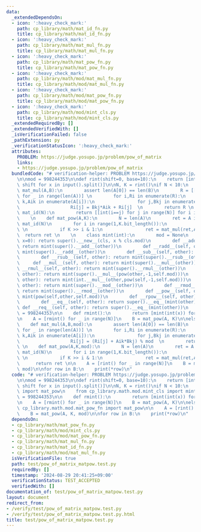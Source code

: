 ```yaml
---
data:
  _extendedDependsOn:
  - icon: ':heavy_check_mark:'
    path: cp_library/math/mat_id_fn.py
    title: cp_library/math/mat_id_fn.py
  - icon: ':heavy_check_mark:'
    path: cp_library/math/mat_mul_fn.py
    title: cp_library/math/mat_mul_fn.py
  - icon: ':heavy_check_mark:'
    path: cp_library/math/mat_pow_fn.py
    title: cp_library/math/mat_pow_fn.py
  - icon: ':heavy_check_mark:'
    path: cp_library/math/mod/mat_mul_fn.py
    title: cp_library/math/mod/mat_mul_fn.py
  - icon: ':heavy_check_mark:'
    path: cp_library/math/mod/mat_pow_fn.py
    title: cp_library/math/mod/mat_pow_fn.py
  - icon: ':heavy_check_mark:'
    path: cp_library/math/mod/mint_cls.py
    title: cp_library/math/mod/mint_cls.py
  _extendedRequiredBy: []
  _extendedVerifiedWith: []
  _isVerificationFailed: false
  _pathExtension: py
  _verificationStatusIcon: ':heavy_check_mark:'
  attributes:
    PROBLEM: https://judge.yosupo.jp/problem/pow_of_matrix
    links:
    - https://judge.yosupo.jp/problem/pow_of_matrix
  bundledCode: "# verification-helper: PROBLEM https://judge.yosupo.jp/problem/pow_of_matrix\n\
    \n\nmod = 998244353\n\ndef rint(shift=0, base=10):\n    return [int(x, base) +\
    \ shift for x in input().split()]\n\nN, K = rint()\nif N < 10:\n    \n    def\
    \ mat_mul(A,B):\n        assert len(A[0]) == len(B)\n        R = [[0]*len(B[0])\
    \ for _ in range(len(A))] \n        for i,Ri in enumerate(R):\n            for\
    \ k,Aik in enumerate(A[i]):\n                for j,Bkj in enumerate(B[k]):\n \
    \                   Ri[j] = Bkj*Aik + Ri[j]  \n        return R \n    \n    def\
    \ mat_id(N):\n        return [[int(i==j) for j in range(N)] for i in range(N)]\n\
    \    \n    def mat_pow(A,K):\n        N = len(A)\n        ret = A if K & 1 else\
    \ mat_id(N)\n        for i in range(1,K.bit_length()):\n            A = mat_mul(A,A)\
    \ \n            if K >> i & 1:\n                ret = mat_mul(ret,A) \n      \
    \  return ret \n    \n    class mint(int):\n        mod = None\n        def __new__(cls,\
    \ x=0): return super().__new__(cls, x % cls.mod)\n        def __add__(self, other):\
    \ return mint(super().__add__(other))\n        def __radd__(self, other): return\
    \ mint(super().__radd__(other))\n        def __sub__(self, other): return mint(super().__sub__(other))\n\
    \        def __rsub__(self, other): return mint(super().__rsub__(other))\n   \
    \     def __mul__(self, other): return mint(super().__mul__(other))\n        def\
    \ __rmul__(self, other): return mint(super().__rmul__(other))\n        def __truediv__(self,\
    \ other): return mint(super().__mul__(pow(other,-1,self.mod)))\n        def __rtruediv__(self,\
    \ other): return mint(int.__mul__(other,pow(self,-1,self.mod)))\n        def __mod__(self,\
    \ other): return mint(super().__mod__(other))\n        def __rmod__(self, other):\
    \ return mint(super().__rmod__(other))\n        def __pow__(self, other): return\
    \ mint(pow(self,other,self.mod))\n        def __rpow__(self, other): return mint(pow(other,other,self.mod))\n\
    \        def __eq__(self, other): return super().__eq__(mint(other))\n       \
    \ def __req__(self, other): return super().__eq__(mint(other))\n    \n    mint.mod\
    \ = 998244353\n\n    def rmint():\n        return [mint(int(x)) for x in input().split()]\n\
    \n    A = [rmint() for _ in range(N)]\n    B = mat_pow(A, K)\n\nelse:\n    \n\
    \    def mat_mul(A,B,mod):\n        assert len(A[0]) == len(B)\n        R = [[0]*len(B[0])\
    \ for _ in range(len(A))] \n        for i,Ri in enumerate(R):\n            for\
    \ k,Aik in enumerate(A[i]):\n                for j,Bkj in enumerate(B[k]):\n \
    \                   Ri[j] = (Ri[j] + Aik*Bkj) % mod  \n        return R \n   \
    \ \n    def mat_pow(A,K,mod):\n        N = len(A)\n        ret = A if K & 1 else\
    \ mat_id(N)\n        for i in range(1,K.bit_length()):\n            A = mat_mul(A,A,mod)\
    \ \n            if K >> i & 1:\n                ret = mat_mul(ret,A,mod) \n  \
    \      return ret \n\n    A = [rint() for _ in range(N)]\n    B = mat_pow(A, K,\
    \ mod)\n\nfor row in B:\n    print(*row)\n"
  code: "# verification-helper: PROBLEM https://judge.yosupo.jp/problem/pow_of_matrix\n\
    \n\nmod = 998244353\n\ndef rint(shift=0, base=10):\n    return [int(x, base) +\
    \ shift for x in input().split()]\n\nN, K = rint()\nif N < 10:\n    from cp_library.math.mat_pow_fn\
    \ import mat_pow\n    from cp_library.math.mod.mint_cls import mint\n    mint.mod\
    \ = 998244353\n\n    def rmint():\n        return [mint(int(x)) for x in input().split()]\n\
    \n    A = [rmint() for _ in range(N)]\n    B = mat_pow(A, K)\n\nelse:\n    from\
    \ cp_library.math.mod.mat_pow_fn import mat_pow\n\n    A = [rint() for _ in range(N)]\n\
    \    B = mat_pow(A, K, mod)\n\nfor row in B:\n    print(*row)\n"
  dependsOn:
  - cp_library/math/mat_pow_fn.py
  - cp_library/math/mod/mint_cls.py
  - cp_library/math/mod/mat_pow_fn.py
  - cp_library/math/mat_mul_fn.py
  - cp_library/math/mat_id_fn.py
  - cp_library/math/mod/mat_mul_fn.py
  isVerificationFile: true
  path: test/pow_of_matrix_matpow.test.py
  requiredBy: []
  timestamp: '2024-08-29 20:41:25+09:00'
  verificationStatus: TEST_ACCEPTED
  verifiedWith: []
documentation_of: test/pow_of_matrix_matpow.test.py
layout: document
redirect_from:
- /verify/test/pow_of_matrix_matpow.test.py
- /verify/test/pow_of_matrix_matpow.test.py.html
title: test/pow_of_matrix_matpow.test.py
---
```

